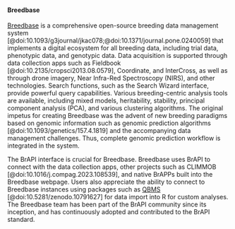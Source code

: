 #### Breedbase

<!-- Lukas -->
[Breedbase](https://breedbase.org/) is a comprehensive open-source breeding data management system [@doi:10.1093/g3journal/jkac078;@doi:10.1371/journal.pone.0240059] that implements a digital ecosystem for all breeding data, including trial data, phenotypic data, and genotypic data. Data acquisition is supported through data collection apps such as Fieldbook [@doi:10.2135/cropsci2013.08.0579], Coordinate, and InterCross, as well as through drone imagery, Near Infra-Red Spectroscopy (NIRS), and other technologies. Search functions, such as the Search Wizard interface, provide powerful query capabilities. Various breeding-centric analysis tools are available, including mixed models, heritability, stability, principal component analysis (PCA), and various clustering algorithms. The original impetus for creating Breedbase was the advent of new breeding paradigms based on genomic information such as genomic prediction algorithms [@doi:10.1093/genetics/157.4.1819] and the accompanying data management challenges. Thus, complete genomic prediction workflow is integrated in the system. 

The BrAPI interface is crucial for Breedbase. Breedbase uses BrAPI to connect with the data collection apps, other projects such as CLIMMOB [@doi:10.1016/j.compag.2023.108539], and native BrAPPs built into the Breedbase webpage. Users also appreciate the ability to connect to Breedbase instances using packages such as [QBMS](https://icarda-git.github.io/QBMS) [@doi:10.5281/zenodo.10791627] for data import into R for custom analyses. The Breedbase team has been part of the BrAPI community since its inception, and has continuously adopted and contributed to the BrAPI standard.
